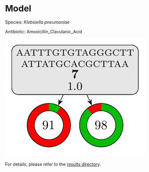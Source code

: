 
# Model

Species: *Klebsiella pneumoniae*

Antibiotic: Amoxicillin_Clavulanic_Acid

<a href="./model.pdf"><img src="./model.png" /></a>

For details, please refer to the [results directory](../../../../../results/cart_b/klebsiella%20pneumoniae/amoxicillin_clavulanic_acid/repeat_1/).

